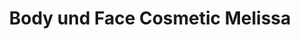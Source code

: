 ---
title: "Body und Face Cosmetic Melissa"
url: /bad-schwalbach/body-und-face-cosmetic-melissa/
shop: Kosmetik
---